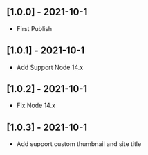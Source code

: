 ## [1.0.0] - 2021-10-1

- First Publish

## [1.0.1] - 2021-10-1

- Add Support Node 14.x

## [1.0.2] - 2021-10-1

- Fix Node 14.x

## [1.0.3] - 2021-10-1

- Add support custom thumbnail and site title
